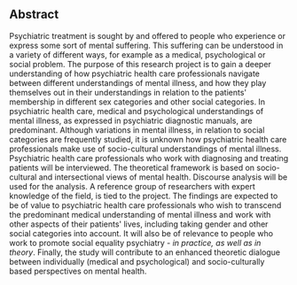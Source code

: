 ## Abstract

Psychiatric treatment is sought by and offered to people who experience or express some sort of mental suffering. This suffering can be understood in a variety of different ways, for example as a medical, psychological or social problem. The purpose of this research project is to gain a deeper understanding of how psychiatric health care professionals navigate between different understandings of mental illness, and how they play themselves out in their understandings in relation to the patients' membership in different sex categories and other social categories. In psychiatric health care, medical and psychological understandings of mental illness, as expressed in psychiatric diagnostic manuals, are predominant. Although variations in mental illness, in relation to social categories are frequently studied, it is unknown how psychiatric health care professionals make use of socio-cultural understandings of mental illness. Psychiatric health care professionals who work with diagnosing and treating patients will be interviewed. The theoretical framework is based on socio-cultural and intersectional views of mental health. Discourse analysis will be used for the analysis. A reference group of researchers with expert knowledge of the field, is tied to the project. The findings are expected to be of value to psychiatric health care professionals who wish to transcend the predominant medical understanding of mental illness and work with other aspects of their patients' lives, including taking gender and other social categories into account. It will also be of relevance to people who work to promote social equality psychiatry - *in practice, as well as in theory*. Finally, the study will contribute to an enhanced theoretic dialogue between individually (medical and psychological) and socio-culturally based perspectives on mental health. 
